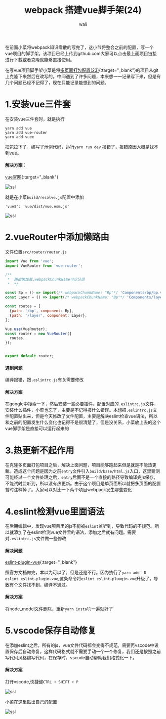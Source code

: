 ﻿---
layout: post
title:  webpack 搭建vue脚手架(24)
tagline: webpack教程
category: webpack      #分类
author: wali    #作者
tag: webpack     #标签
ghurl: https://github.com/walidream/webpack-Vue     #github url
ghurl_zip: https://github.com/walidream/webpack-Vue/archive/master.zip #github zip下载
comments: true
post_nav: ["1.安装vue三件套","2.vueRouter中添加懒路由","3.热更新不起作用","4.eslint检测vue里面语法","5.vscode保存自动修复"]
group_tag: webpack4.x 教程
---

在前面小菜将webpack知识零散的写完了，这小节将整合之前的配置，写一个vue项目的脚手架。该项目已经上传到github.com大家可以点击最上面项目链接进行下载或者克隆就能够直接使用。

在写vue项目脚手架小菜是将[多页面打包配置(23)](/webpack/2019/06/06/webpack-23.html "/webpack/2019/06/06/webpack-23.html"){:target="_blank"}的项目从git上克隆下来然后在改写的，中间遇到了许多问题，本来想一一记录写下来，但是有几个问题已经不记得了，现在只能记录能想到的问题。

# 1.安装vue三件套

在安装vue三件套时，就是执行
```
yarn add vue
yarn add vue-router
yarn add vuex
```
把包拉下了，编写了示例代码，运行`yarn run dev` 报错了，报错原因大概是找不到vue。

#### 解决方案：

[vue官网](https://cn.vuejs.org/v2/guide/installation.html "https://cn.vuejs.org/v2/guide/installation.html"){:target="_blank"}

![ssl](http://walidream.com:9999/blogImage/webpack/webpack_54.png)

就是在小菜`build/resolve.js`配置中添加

```
'vue$': 'vue/dist/vue.esm.js'
```

![ssl](http://walidream.com:9999/blogImage/webpack/webpack_55.png)


# 2.vueRouter中添加懒路由

文件位置`src/router/router.js`

```javascript
import Vue from 'vue';
import VueRouter from 'vue-router';

/**
 *  路由懒加载,webpackChunkName可以分组
 *  */

const Bp = () => import(/* webpackChunkName: "Bp"*/ 'Components/bp/bp.vue');
const Layer = () => import(/* webpackChunkName: "Bp"*/ 'Components/layer/layer.vue');

const routes = [
  {path: '/bp', component: Bp},
  {path: '/layer', component: Layer},
];

Vue.use(VueRouter);
const router = new VueRouter({
  routes,
});


export default router;
```

#### 遇到问题

编译报错，跟`.eslintrc.js`有关需要修改

#### 解决方案

在google中搜索一下，然后安装一些必要插件，配置对应的`.eslintrc.js`文件，安装什么插件，小菜也忘了，主要是不记得报什么错误。本想把`.eslintrc.js`文件配置贴出来，但是今天修改了文件配置，主要是解决eslint检查vue语法，所以和之前的配置发生什么变化也记得不是很清楚了，但是没关系，小菜放上去的这个vue脚手架是直接可以运行起来的

# 3.热更新不起作用

在克隆多页面打包项目之后，解决上面问题，项目能够跑起来但是就是不能热更新。造成这个问题是因为之前`entry`文件引入`build/base/html.js`入口，这里猜测可能经过一个文件处理之后，`entry`后面不是一个直接的路径导致编译完js保存，不能试时监听到，所以没有热更新。由于这个项目是单页面所以就把多页面的配置暂时注释掉了。大家可以对比一下两个项目webpack发生哪些变化

# 4.eslint检测vue里面语法

在后期编辑中，发现vue项目里的js不能被`eslint`监听到，导致代码的不规范。所以就添加了在eslint检测vue文件里的语法，添加之后就有问题。需要对`.eslintrc.js`文件做一些修改

#### 解决问题

[eslint-plugin-vue](https://vuejs.github.io/eslint-plugin-vue/user-guide/#installation "https://vuejs.github.io/eslint-plugin-vue/user-guide/#installation"){:target="_blank"} 

照官方文档做完，本以为可以了，但是还是不行。因为执行了`yarn add -D eslint eslint-plugin-vue`,这条命令将`eslint eslint-pluugin-vue`升级了，导致有个文件找不到，编译不通过。

#### 解决方案

将node_model文件删除，重新`yarn install`一遍就好了

# 5.vscode保存自动修复

在添加eslint之后，所有的js，vue文件代码都会变得不规范，需要再vscode中设置保存后自动修复，这样代码格式就不需要手动一个一个修复，我们还是按照之前写代码风格编写代码，在保存时，vscode自动帮助我们格式化一下。

#### 解决方案

打开vscode,快捷键`CTRL + SHIFT + P`

![ssl](http://walidream.com:9999/blogImage/webpack/webpack_56.png)

小菜在这里贴出自己的配置

![ssl](http://walidream.com:9999/blogImage/webpack/webpack_56.png)


